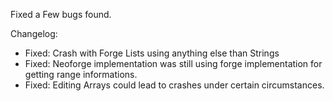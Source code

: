 Fixed a Few bugs found.    

Changelog:    
- Fixed: Crash with Forge Lists using anything else than Strings
- Fixed: Neoforge implementation was still using forge implementation for getting range informations.
- Fixed: Editing Arrays could lead to crashes under certain circumstances.